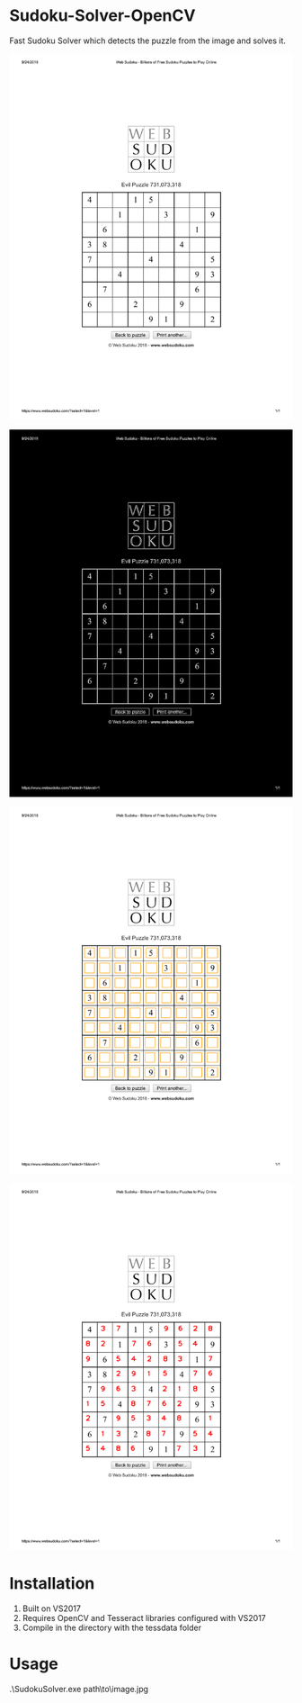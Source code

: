 # Sudoku-Solver-OpenCV
Fast Sudoku Solver which detects the puzzle from the image and solves it.


!["Original"](tests/sudokutest2.jpg?raw=true "Original Image")

!["Binarisation"](tests/Filtered.png?raw=true "Binarised Image")

!["Box_Detection"](tests/With_Boxes.png?raw=true "Boxes Detected")

!["Solved"](tests/Solved.png?raw=true "Solved")


# Installation
1. Built on VS2017
2. Requires OpenCV and Tesseract libraries configured with VS2017
3. Compile in the directory with the tessdata folder

# Usage
.\SudokuSolver.exe path\to\image.jpg
